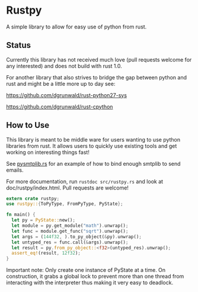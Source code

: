 Rustpy
=====

A simple library to allow for easy use of python from rust.

## Status
Currently this library has not received much love (pull requests welcome for any interested) and does not build with rust 1.0.

For another library that also strives to bridge the gap between python and rust and might be a little more up to day see:

https://github.com/dgrunwald/rust-python27-sys

https://github.com/dgrunwald/rust-cpython

## How to Use

This library is meant to be middle ware for users wanting to use
python libraries from rust. It allows users to quickly use existing
tools and get working on interesting things fast!

See [pysmtplib.rs](https://github.com/lukemetz/pysmtplib.rs) for an
example of how to bind enough smtplib to send emails.


For more documentation, run `rustdoc src/rustpy.rs` and look at
doc/rustpy/index.html. Pull requests are welcome!

```rust
extern crate rustpy;
use rustpy::{ToPyType, FromPyType, PyState};

fn main() {
  let py = PyState::new();
  let module = py.get_module("math").unwrap();
  let func = module.get_func("sqrt").unwrap();
  let args = (144f32, ).to_py_object(&py).unwrap();
  let untyped_res = func.call(&args).unwrap();
  let result = py.from_py_object::<f32>(untyped_res).unwrap();
  assert_eq!(result, 12f32);
}
```
Important note: Only create one instance of PyState at a time.
On construction, it grabs a global lock to prevent more than one thread from
interacting with the interpreter thus making it very easy to deadlock.
